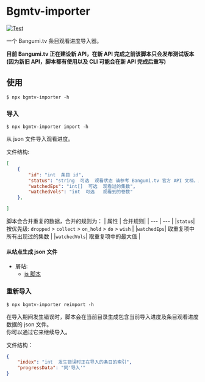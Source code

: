 # Bgmtv-importer
[![Test](https://github.com/1574242600/bangumi-importer/actions/workflows/test.yml/badge.svg?branch=dev)](https://github.com/1574242600/bangumi-importer/actions/workflows/test.yml)

一个 Bangumi.tv 条目观看进度导入器。

**目前 Bangumi.tv 正在建设新 API，在新 API 完成之前该脚本只会发布测试版本(因为新旧 API，脚本都有使用以及 CLI 可能会在新 API 完成后重写)**

## 使用
```shell
$ npx bgmtv-importer -h
```

### 导入

```shell
$ npx bgmtv-importer import -h
```

从 json 文件导入观看进度。

文件结构:

```json
[   
    {
        "id": "int  条目 id",
        "status": "string  可选  观看状态 请参考 Bangumi.tv 官方 API 文档，默认为 'wish'",
        "watchedEps": "int[]  可选  观看过的集数",
        "watchedVols": "int  可选   观看到的卷数"
    }, 

]
```

脚本会合并重复的数据，合并的规则为： 
| 属性 | 合并规则|
| --- | --- | 
|`status`| 按优先级:  `dropped` > `collect` > `on_hold` > `do` > `wish` |
|`watchedEps`| 取重复项中所有出现过的集数   |
|`watchedVols`| 取重复项中的最大值  |

#### 从站点生成 json 文件
- 屑站: 
    - [js 脚本](https://gist.github.com/1574242600/6093d1fec38a16355c8df17f084e55e9)


### 重新导入

```shell 
$ npx bgmtv-importer reimport -h
```

在导入期间发生错误时，脚本会在当前目录生成包含当前导入进度及条目观看进度数据的 json 文件。  
你可以通过它来继续导入。


文件结构：
```json
{
    "index": "int  发生错误时正在导入的条目的索引",
    "progressData": "同'导入'"
}
```